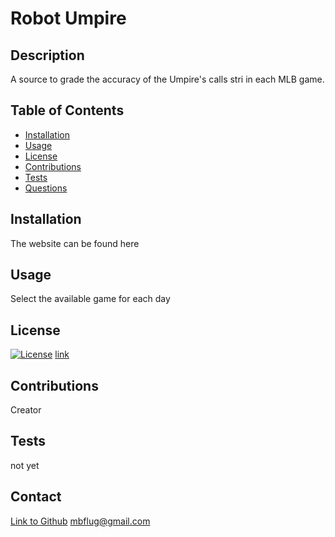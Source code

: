 # Robot Umpire

## Description

A source to grade the accuracy of the Umpire's calls stri in each MLB game.

## Table of Contents

- [Installation](#installation)
- [Usage](#usage)
- [License](#license)
- [Contributions](#contributions)
- [Tests](#tests)
- [Questions](#questions)

## Installation
The website can be found here

## Usage
Select the available game for each day

## License
[![License](https://img.shields.io/badge/License-Apache_2.0-blue.svg)](https://opensource.org/licenses/Apache-2.0)
[link](https://opensource.org/licenses/Apache-2.0)


## Contributions
Creator

## Tests
not yet

## Contact
[Link to Github](https://github.com/mattflug)
mbflug@gmail.com
